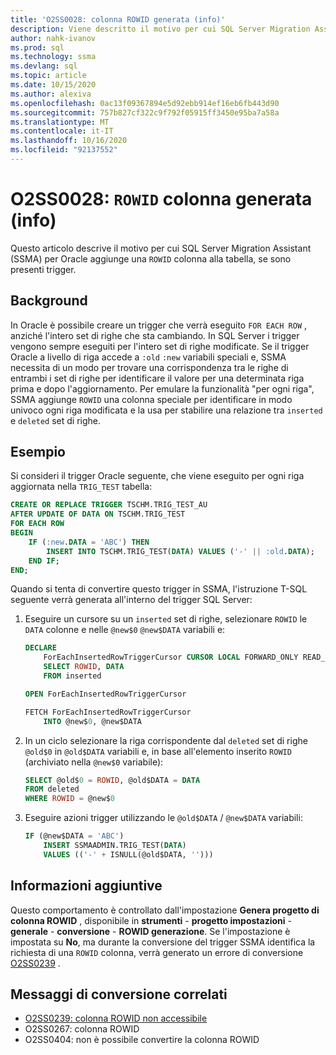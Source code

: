```yaml
---
title: 'O2SS0028: colonna ROWID generata (info)'
description: Viene descritto il motivo per cui SQL Server Migration Assistant (SSMA) per Oracle aggiunge la colonna ROWID alla tabella.
author: nahk-ivanov
ms.prod: sql
ms.technology: ssma
ms.devlang: sql
ms.topic: article
ms.date: 10/15/2020
ms.author: alexiva
ms.openlocfilehash: 0ac13f09367894e5d92ebb914ef16eb6fb443d90
ms.sourcegitcommit: 757b827cf322c9f792f05915ff3450e95ba7a58a
ms.translationtype: MT
ms.contentlocale: it-IT
ms.lasthandoff: 10/16/2020
ms.locfileid: "92137552"
---
```

# <a name="o2ss0028-rowid-column-generated-info"></a>O2SS0028: `ROWID` colonna generata (info)

Questo articolo descrive il motivo per cui SQL Server Migration Assistant (SSMA) per Oracle aggiunge una `ROWID` colonna alla tabella, se sono presenti trigger.

## <a name="background"></a>Background

In Oracle è possibile creare un trigger che verrà eseguito `FOR EACH ROW` , anziché l'intero set di righe che sta cambiando. In SQL Server i trigger vengono sempre eseguiti per l'intero set di righe modificate. Se il trigger Oracle a livello di riga accede a `:old` `:new` variabili speciali e, SSMA necessita di un modo per trovare una corrispondenza tra le righe di entrambi i set di righe per identificare il valore per una determinata riga prima e dopo l'aggiornamento. Per emulare la funzionalità "per ogni riga", SSMA aggiunge `ROWID` una colonna speciale per identificare in modo univoco ogni riga modificata e la usa per stabilire una relazione tra `inserted` e `deleted` set di righe.

## <a name="example"></a>Esempio

Si consideri il trigger Oracle seguente, che viene eseguito per ogni riga aggiornata nella `TRIG_TEST` tabella:

```sql
CREATE OR REPLACE TRIGGER TSCHM.TRIG_TEST_AU
AFTER UPDATE OF DATA ON TSCHM.TRIG_TEST
FOR EACH ROW
BEGIN
    IF (:new.DATA = 'ABC') THEN
        INSERT INTO TSCHM.TRIG_TEST(DATA) VALUES ('-' || :old.DATA);
    END IF;
END;
```

Quando si tenta di convertire questo trigger in SSMA, l'istruzione T-SQL seguente verrà generata all'interno del trigger SQL Server:

1) Eseguire un cursore su un `inserted` set di righe, selezionare `ROWID` le `DATA` colonne e nelle `@new$0` `@new$DATA` variabili e:

    ```sql
    DECLARE
        ForEachInsertedRowTriggerCursor CURSOR LOCAL FORWARD_ONLY READ_ONLY FOR
        SELECT ROWID, DATA
        FROM inserted

    OPEN ForEachInsertedRowTriggerCursor

    FETCH ForEachInsertedRowTriggerCursor
        INTO @new$0, @new$DATA
    ```

2) In un ciclo selezionare la riga corrispondente dal `deleted` set di righe `@old$0` in `@old$DATA` variabili e, in base all'elemento inserito `ROWID` (archiviato nella `@new$0` variabile):

    ```sql
    SELECT @old$0 = ROWID, @old$DATA = DATA
    FROM deleted
    WHERE ROWID = @new$0
    ```

3) Eseguire azioni trigger utilizzando le `@old$DATA` / `@new$DATA` variabili:

    ```sql
    IF (@new$DATA = 'ABC')
        INSERT SSMAADMIN.TRIG_TEST(DATA)
        VALUES (('-' + ISNULL(@old$DATA, '')))
    ```

## <a name="additional-information"></a>Informazioni aggiuntive

Questo comportamento è controllato dall'impostazione **Genera progetto di colonna ROWID** , disponibile in **strumenti**  -  **progetto impostazioni**  -  **generale**  -  **conversione**  -  **ROWID generazione**. Se l'impostazione è impostata su **No**, ma durante la conversione del trigger SSMA identifica la richiesta di una `ROWID` colonna, verrà generato un errore di conversione [O2SS0239](o2ss0239.md) .

## <a name="related-conversion-messages"></a>Messaggi di conversione correlati

* [O2SS0239: colonna ROWID non accessibile](o2ss0239.md)
* O2SS0267: colonna ROWID
* O2SS0404: non è possibile convertire la colonna ROWID
